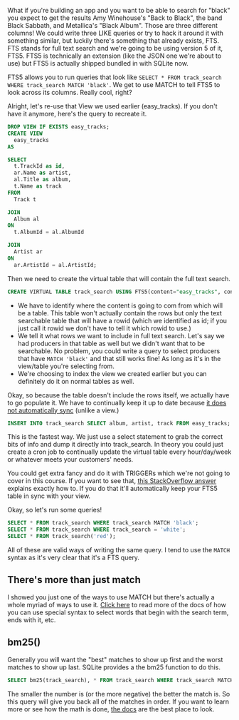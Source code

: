 What if you're building an app and you want to be able to search for "black" you expect to get the results Amy Winehouse's "Back to Black", the band Black Sabbath, and Metallica's "Black Album". Those are three different columns! We could write three LIKE queries or try to hack it around it with something similar, but luckily there's something that already exists, FTS. FTS stands for full text search and we're going to be using version 5 of it, FTS5. FTS5 is technically an extension (like the JSON one we're about to use) but FTS5 is actually shipped bundled in with SQLite now.

FTS5 allows you to run queries that look like `SELECT * FROM track_search WHERE track_search MATCH 'black'`. We get to use MATCH to tell FTS5 to look across its columns. Really cool, right?

Alright, let's re-use that View we used earlier (easy_tracks). If you don't have it anymore, here's the query to recreate it.

```sql
DROP VIEW IF EXISTS easy_tracks;
CREATE VIEW
  easy_tracks
AS

SELECT
  t.TrackId as id,
  ar.Name as artist,
  al.Title as album,
  t.Name as track
FROM
  Track t

JOIN
  Album al
ON
  t.AlbumId = al.AlbumId

JOIN
  Artist ar
ON
  ar.ArtistId = al.ArtistId;
```

Then we need to create the virtual table that will contain the full text search.

```sql
CREATE VIRTUAL TABLE track_search USING FTS5(content="easy_tracks", content_rowid='id', track, album, artist);
```

- We have to identify where the content is going to com from which will be a table. This table won't actually contain the rows but only the text searchable table that will have a rowid (which we identified as id; if you just call it rowid we don't have to tell it which rowid to use.)
- We tell it what rows we want to include in full text search. Let's say we had producers in that table as well but we didn't want that to be searchable. No problem, you could write a query to select producers that have `MATCH 'black'` and that still works fine! As long as it's in the view/table you're selecting from.
- We're choosing to index the view we created earlier but you can definitely do it on normal tables as well.

Okay, so because the table doesn't include the rows itself, we actually have to go populate it. We have to continually keep it up to date because [it does not automatically sync][sync] (unlike a view.)

```sql
INSERT INTO track_search SELECT album, artist, track FROM easy_tracks;
```

This is the fastest way. We just use a select statement to grab the correct bits of info and dump it directly into track_search. In theory you could just create a cron job to continually update the virtual table every hour/day/week or whatever meets your customers' needs.

You could get extra fancy and do it with TRIGGERs which we're not going to cover in this course. If you want to see that, [this StackOverflow answer][stack-overflow] explains exactly how to. If you do that it'll automatically keep your FTS5 table in sync with your view.

Okay, so let's run some queries!

```sql
SELECT * FROM track_search WHERE track_search MATCH 'black';
SELECT * FROM track_search WHERE track_search = 'white';
SELECT * FROM track_search('red');
```

All of these are valid ways of writing the same query. I tend to use the `MATCH` syntax as it's very clear that it's a FTS query.

## There's more than just match

I showed you just one of the ways to use MATCH but there's actually a whole myriad of ways to use it. [Click here][syntax] to read more of the docs of how you can use special syntax to select words that begin with the search term, ends with it, etc.

## bm25()

Generally you will want the "best" matches to show up first and the worst matches to show up last. SQLite provides a the bm25 function to do this.

```sql
SELECT bm25(track_search), * FROM track_search WHERE track_search MATCH 'black' ORDER BY bm25(track_search);
```

The smaller the number is (or the more negative) the better the match is. So this query will give you back all of the matches in order. If you want to learn more or see how the math is done, [the docs][bm25] are the best place to look.

[sync]: https://www.sqlite.org/fts5.html#external_content_and_contentless_tables
[stack-overflow]: https://stackoverflow.com/a/69981377
[syntax]: https://www.sqlite.org/fts5.html#full_text_query_syntax
[bm25]: https://www.sqlite.org/fts5.html#the_bm25_function
